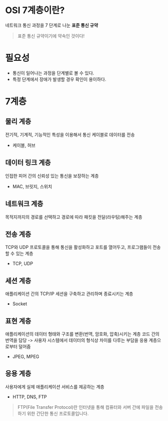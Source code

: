 # OSI 7계층이란?

네트워크 통신 과정을 7 단계로 나눈 **표준 통신 규약**

> 표준 통신 규약이기에 약속인 것이다!

# 필요성

- 통신이 일어나는 과정을 단계별로 볼 수 있다.
- 특정 단계에서 장애가 발생할 경우 확인이 용이하다.

# 7계층 
## 물리 계층
전기적, 기계적, 기능적인 특성을 이용해서 통신 케이블로 데이터를 전송
- 케이블, 허브

## 데이터 링크 계층
인접한 피어 간의 신뢰성 있는 통신을 보장하는 계층
- MAC, 브릿지, 스위치

## 네트워크 계층
목적지까지의 경로를 선택하고 경로에 따라 패킷을 전달(라우팅)해주는 계층

## 전송 계층
TCP와 UDP 프로토콜을 통해 통신을 활성화하고 포트를 열어두고, 프로그램들이 전송할 수 있는 계층
- TCP, UDP

## 세션 계층
애플리케이션 간의 TCP/IP 세션을 구축하고 관리하며 종료시키는 계층
- Socket

## 표현 계층
애플리케이션의 데이터 형태와 구조를 변환(번역, 암호화, 압축)시키는 계층
코드 간의 번역을 담당 -> 사용자 시스템에서 데이터의 형식상 차이를 다루는 부담을 응용 계층으로부터 덜어줌
- JPEG, MPEG

## 응용 계층
사용자에게 실제 애플리케이션 서비스를 제공하는 계층
- HTTP, DNS, FTP

> FTP(File Transfer Protocol)란 인터넷을 통해 컴퓨터와 서버 간에 파일을 전송하기 위한 간단한 통신 프로토콜입니다.